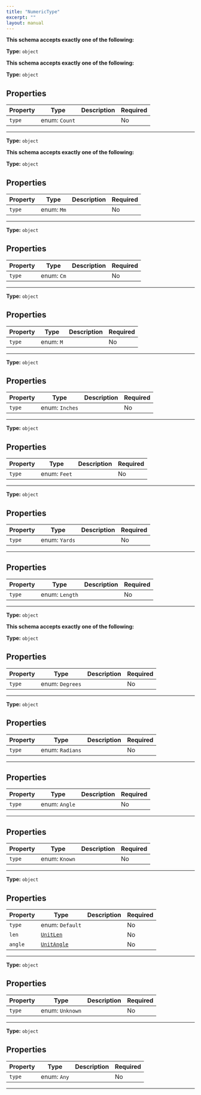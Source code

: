 ```yaml
---
title: "NumericType"
excerpt: ""
layout: manual
---
```







**This schema accepts exactly one of the following:**


**Type:** `object`



**This schema accepts exactly one of the following:**


**Type:** `object`





## Properties

| Property | Type | Description | Required |
|----------|------|-------------|----------|
| `type` |enum: `Count`|  | No |


----

**Type:** `object`



**This schema accepts exactly one of the following:**


**Type:** `object`





## Properties

| Property | Type | Description | Required |
|----------|------|-------------|----------|
| `type` |enum: `Mm`|  | No |


----

**Type:** `object`





## Properties

| Property | Type | Description | Required |
|----------|------|-------------|----------|
| `type` |enum: `Cm`|  | No |


----

**Type:** `object`





## Properties

| Property | Type | Description | Required |
|----------|------|-------------|----------|
| `type` |enum: `M`|  | No |


----

**Type:** `object`





## Properties

| Property | Type | Description | Required |
|----------|------|-------------|----------|
| `type` |enum: `Inches`|  | No |


----

**Type:** `object`





## Properties

| Property | Type | Description | Required |
|----------|------|-------------|----------|
| `type` |enum: `Feet`|  | No |


----

**Type:** `object`





## Properties

| Property | Type | Description | Required |
|----------|------|-------------|----------|
| `type` |enum: `Yards`|  | No |


----


## Properties

| Property | Type | Description | Required |
|----------|------|-------------|----------|
| `type` |enum: `Length`|  | No |


----

**Type:** `object`



**This schema accepts exactly one of the following:**


**Type:** `object`





## Properties

| Property | Type | Description | Required |
|----------|------|-------------|----------|
| `type` |enum: `Degrees`|  | No |


----

**Type:** `object`





## Properties

| Property | Type | Description | Required |
|----------|------|-------------|----------|
| `type` |enum: `Radians`|  | No |


----


## Properties

| Property | Type | Description | Required |
|----------|------|-------------|----------|
| `type` |enum: `Angle`|  | No |


----


## Properties

| Property | Type | Description | Required |
|----------|------|-------------|----------|
| `type` |enum: `Known`|  | No |


----

**Type:** `object`





## Properties

| Property | Type | Description | Required |
|----------|------|-------------|----------|
| `type` |enum: `Default`|  | No |
| `len` |[`UnitLen`](/docs/kcl/types/UnitLen)|  | No |
| `angle` |[`UnitAngle`](/docs/kcl/types/UnitAngle)|  | No |


----

**Type:** `object`





## Properties

| Property | Type | Description | Required |
|----------|------|-------------|----------|
| `type` |enum: `Unknown`|  | No |


----

**Type:** `object`





## Properties

| Property | Type | Description | Required |
|----------|------|-------------|----------|
| `type` |enum: `Any`|  | No |


----




